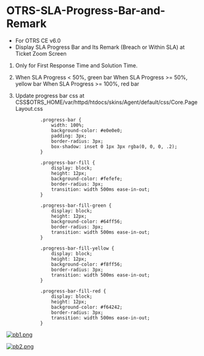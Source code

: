 # OTRS-SLA-Progress-Bar-and-Remark
- For OTRS CE v6.0
- Display SLA Progress Bar and Its Remark (Breach or Within SLA) at Ticket Zoom Screen 

1. Only for First Response Time and Solution Time.  

2. 	When SLA Progress < 50%, green bar
	When SLA Progress >= 50%, yellow bar
	When SLA Progress >= 100%, red bar
	
3. Update progress bar css at CSS$OTRS_HOME/var/httpd/htdocs/skins/Agent/default/css/Core.PageLayout.css  

				.progress-bar {
					width: 100%;
					background-color: #e0e0e0;
					padding: 3px;
					border-radius: 3px;
					box-shadow: inset 0 1px 3px rgba(0, 0, 0, .2);
				}
							
				.progress-bar-fill {
				    display: block;
				    height: 12px;
				    background-color: #fefefe;
				    border-radius: 3px;
				    transition: width 500ms ease-in-out;
				}
				    
				.progress-bar-fill-green {
				    display: block;
				    height: 12px;
				    background-color: #64ff56;
				    border-radius: 3px;
				    transition: width 500ms ease-in-out;
				}
				
				.progress-bar-fill-yellow {
				    display: block;
				    height: 12px;
				    background-color: #f8ff56;
				    border-radius: 3px;
				    transition: width 500ms ease-in-out;
				}
				
				.progress-bar-fill-red {
				    display: block;
				    height: 12px;
				    background-color: #f64242;
				    border-radius: 3px;
				    transition: width 500ms ease-in-out;
				}


[![pb1.png](https://i.postimg.cc/26q9D2bB/pb1.png)](https://postimg.cc/7Gkn11Nx)  
  
[![pb2.png](https://i.postimg.cc/ZKz7GPTC/pb2.png)](https://postimg.cc/BtNBDKP0)  
